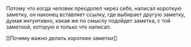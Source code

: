 Потому что когда человек преодолел через себя, написал короткую заметку, он наконец вставляет ссылку, где выбирает другую заметку, думая интуитивно, какая же по смыслу подойдет заметка, с той заметкой, которую я только что написал.

[[Почему важно делать короткие заметки]]
